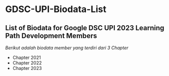 # GDSC-UPI-Biodata-List
## List of Biodata for Google DSC UPI 2023 Learning Path Development Members
*Berikut adalah biodata member yang terdiri dari 3 Chapter*
- Chapter 2021
- Chapter 2022
- Chapter 2023
